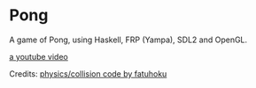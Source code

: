 # Pong

A game of Pong, using Haskell, FRP (Yampa), SDL2 and OpenGL.

[a youtube video](https://youtu.be/YtuU4Lb5xBI)

Credits:
[physics/collision code by fatuhoku](https://github.com/fatuhoku/haskell-yampa-bouncing-ball/blob/master/src/Simulation.hs)
